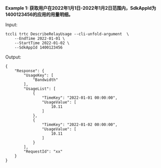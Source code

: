 **Example 1: 获取用户在2022年1月1日-2022年1月2日范围内，SdkAppId为1400123456的应用的用量明细。**



Input: 

```
tccli trtc DescribeRelayUsage --cli-unfold-argument  \
    --EndTime 2022-01-01 \
    --StartTime 2022-01-02 \
    --SdkAppId 1400123456
```

Output: 
```
{
    "Response": {
        "UsageKey": [
            "Bandwidth"
        ],
        "UsageList": [
            {
                "TimeKey": "2022-01-01 00:00:00",
                "UsageValue": [
                    10.11
                ]
            },
            {
                "TimeKey": "2022-01-02 00:00:00",
                "UsageValue": [
                    10.11
                ]
            }
        ],
        "RequestId": "xx"
    }
}
```


